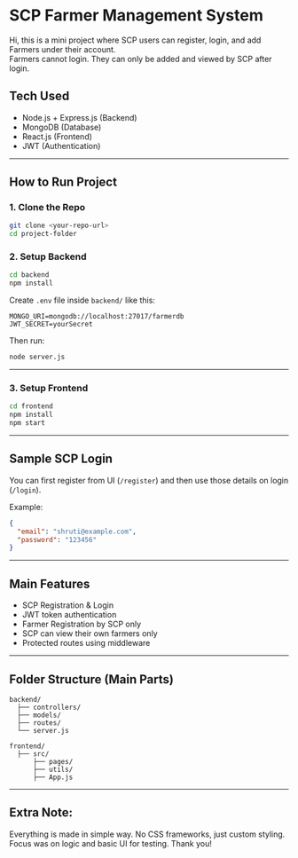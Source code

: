 
# SCP Farmer Management System

Hi, this is a mini project where SCP users can register, login, and add Farmers under their account.  
Farmers cannot login. They can only be added and viewed by SCP after login.

## Tech Used
- Node.js + Express.js (Backend)
- MongoDB (Database)
- React.js (Frontend)
- JWT (Authentication)

---

## How to Run Project

### 1. Clone the Repo
```bash
git clone <your-repo-url>
cd project-folder
```

### 2. Setup Backend
```bash
cd backend
npm install
```

Create `.env` file inside `backend/` like this:

```
MONGO_URI=mongodb://localhost:27017/farmerdb
JWT_SECRET=yourSecret
```

Then run:
```bash
node server.js
```

---

### 3. Setup Frontend
```bash
cd frontend
npm install
npm start
```

---

## Sample SCP Login

You can first register from UI (`/register`) and then use those details on login (`/login`).

Example:
```json
{
  "email": "shruti@example.com",
  "password": "123456"
}
```

---

## Main Features

- SCP Registration & Login
- JWT token authentication
- Farmer Registration by SCP only
- SCP can view their own farmers only
- Protected routes using middleware

---

## Folder Structure (Main Parts)
```
backend/
  ├── controllers/
  ├── models/
  ├── routes/
  └── server.js

frontend/
  ├── src/
      ├── pages/
      ├── utils/
      ├── App.js
```

---

## Extra Note:
Everything is made in simple way. No CSS frameworks, just custom styling.  
Focus was on logic and basic UI for testing. Thank you!
